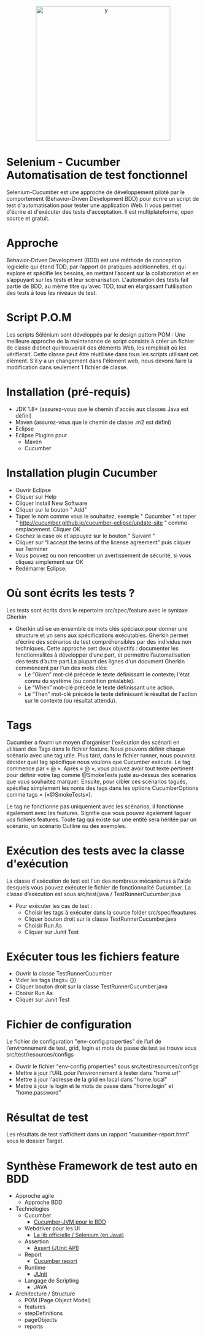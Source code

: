 <p align="center">
<img width="350" alt="y" src="https://user-images.githubusercontent.com/62071683/85179170-93982080-b280-11ea-8033-9afe7238c044.jpg">
</p>

# Selenium - Cucumber Automatisation de test fonctionnel 

Selenium-Cucumber est une approche de développement piloté par le comportement (Behavior-Driven Development BDD) pour écrire un script de test d'automatisation pour tester une application Web. 
Il vous permet d'écrire et d'exécuter des tests d'acceptation. Il est multiplateforme, open source et gratuit.

# Approche

Behavior-Driven Development
(BDD) est une méthode de conception logicielle qui étend TDD, par l’apport de pratiques additionnelles, et qui explore et spécifie les besoins, en mettant l’accent sur la collaboration et en s’appuyant sur les tests et leur scénarisation.
L'automation des tests fait partie de BDD, au même titre qu'avec TDD, tout en élargissant l'utilisation des tests à tous les niveaux de test.

# Script P.O.M 

Les scripts Sélénium sont développés par le design pattern POM :
Une meilleure approche de la maintenance de script consiste à créer un fichier de classe distinct qui trouverait des éléments Web, les remplirait où les vérifierait. Cette classe peut être réutilisée dans tous les scripts utilisant cet élément. S'il y a un changement dans l'élément web, nous devons faire la modification dans seulement 1 fichier de classe.

# Installation (pré-requis)

- JDK 1.8+ (assurez-vous que le chemin d'accès aux classes Java est défini)
- Maven (assurez-vous que le chemin de classe .m2 est défini)
- Eclipse
- Eclipse Plugins pour
    - Maven
    - Cucumber

# Installation plugin Cucumber

- Ouvrir Eclipse
- Cliquer sur Help
- Cliquer Install New Software
- Cliquer sur le bouton " Add"
- Taper le nom comme vous le souhaitez, exemple " Cucumber " et taper " http://cucumber.github.io/cucumber-eclipse/update-site " comme emplacement. Cliquer OK
- Cochez la case ok et appuyez sur le bouton " Suivant "
- Cliquer sur “I accept the terms of the license agreement” puis cliquer sur Terminer
- Vous pouvez ou non rencontrer un avertissement de sécurité, si vous cliquez simplement sur OK
- Redémarrer Eclipse.
 
#  Où sont écrits les tests ?

Les tests sont écrits dans le repertoire src/spec/feature avec le syntaxe Gherkin
- Gherkin utilise un ensemble de mots clés spéciaux pour donner une structure et un sens aux spécifications exécutables. Gherkin permet d’écrire des scénarios de test compréhensibles par des individus non techniques. Cette approche sert deux objectifs : documenter les fonctionnalités à développer d’une part, et permettre l’automatisation des tests d’autre part.La plupart des lignes d'un document Gherkin commencent par l'un des mots clés:
  - Le “Given” mot-clé précède le texte définissant le contexte; l'état connu du système (ou condition préalable).
  - Le “When” mot-clé précède le texte définissant une action.
  - Le “Then” mot-clé précède le texte définissant le résultat de l'action sur le contexte (ou résultat attendu).
  
# Tags 

Cucumber a fourni un moyen d'organiser l'exécution des scénarii en utilisant des Tags dans le fichier feature. Nous pouvons définir chaque scénario avec une tag utile. Plus tard, dans le fichier runner, nous pouvons décider quel tag spécifique nous voulons que Cucumber exécute. Le tag commence par « @ ». Après « @ », vous pouvez avoir tout texte pertinent pour définir votre tag comme @SmokeTests juste au-dessus des scénarios que vous souhaitez marquer. 
Ensuite, pour cibler ces scénarios tagués, spécifiez simplement les noms des tags dans les options CucumberOptions comme tags = {«@SmokeTests»}.

Le tag ne fonctionne pas uniquement avec les scénarios, il fonctionne également avec les features. Signifie que vous pouvez également taguer vos fichiers features. 
Toute tag qui existe sur une entité sera héritée par un scénario, un scénario Outline ou des exemples.
  
# Exécution des tests avec la classe d'exécution
 
La classe d'exécution de test est l'un des nombreux mécanismes à l'aide desquels vous pouvez exécuter le fichier de fonctionnalité Cucumber. 
La classe d’exécution est sous src/test/java / TestRunnerCucumber.java

- Pour exécuter les cas de test :
  - Choisir les tags à exécuter dans la source folder src/spec/feautures
  - Cliquer bouton droit sur la classe TestRunnerCucumber.java
  - Choisir Run As
  - Cliquer sur Junit Test
 
# Exécuter tous les fichiers feature 

   - Ouvrir la classe TestRunnerCucumber
   - Vider les tags (tags= {})
   - Cliquer bouton droit sur la classe TestRunnerCucumber.java
   - Choisir Run As
   - Cliquer sur Junit Test
   
# Fichier de configuration 

Le fichier de configuration "env-config.properties" de l’url de l’environnement de test, grid, login et mots de passe de test se trouve sous src/test/resources/configs

   - Ouvrir le fichier "env-config.properties" sous src/test/resources/configs
   - Mettre à jour l’URL pour l’environnement à tester dans "home.url"
   - Mettre à jour l'adresse de la grid en local dans "home.local" 
   - Mettre à jour le login et le mots de passe dans "home.login" et "home.password"
   
# Résultat de test 
 
Les résultats de test s’affichent dans un rapport "cucumber-report.html" sous le dossier Target.

# Synthèse Framework de test auto en BDD

- Approche agile
  - Approche BDD 
- Technologies
  - Cucumber 
    - [Cucumber-JVM pour le BDD](https://cucumber.io/docs/installation/java/#maven)
  - Webdriver pour les UI 
    - [La lib officielle / Selenium (en Java)](https://mvnrepository.com/artifact/org.seleniumhq.selenium/selenium-java)
  - Assertion 
    - [Assert (JUnit API)](http://junit.sourceforge.net/javadoc/org/junit/Assert.html)
  - Report 
    - [Cucumber report](https://cucumber.io/docs/installation/java/#maven)
  - Runtime 
    - [JUnit](http://junit.sourceforge.net/javadoc/org/junit/Assert.html)
  - Langage de Scripting
      - JAVA
- Architecture / Structure
  - POM (Page Object Model)
  - features
  - stepDefinitions
  - pageObjects
  - reports
  
  
  

